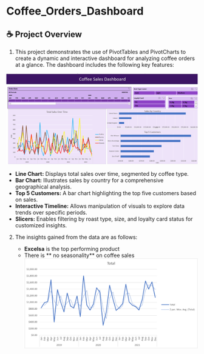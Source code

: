 # Coffee_Orders_Dashboard

## :coffee: Project Overview  
1. This project demonstrates the use of PivotTables and PivotCharts to create a dynamic and interactive dashboard for analyzing coffee orders at a glance. The dashboard includes the following key features:

![Coffee_Orders_Dashboard](images/Coffee_Orders_Dashboard.png)

- **Line Chart:** Displays total sales over time, segmented by coffee type.
- **Bar Chart:** Illustrates sales by country for a comprehensive geographical analysis.
- **Top 5 Customers:** A bar chart highlighting the top five customers based on sales.
- **Interactive Timeline:** Allows manipulation of visuals to explore data trends over specific periods.
- **Slicers:** Enables filtering by roast type, size, and loyalty card status for customized insights.
  
2. The insights gained from the data are as follows:

   
   - **Excelsa** is the top performing product 
   - There is ** no seasonality** on coffee sales
     ![Coffee_Orders_Dashboard](images/coffee_seasonality.png)
